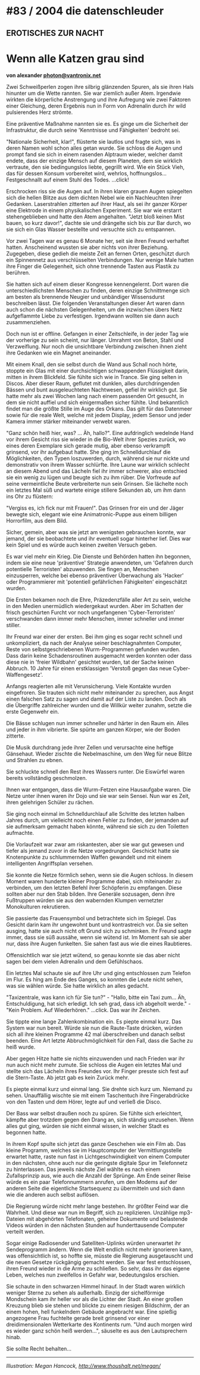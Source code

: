 # #83 / 2004 die datenschleuder

## EROTISCHES ZUR NACHT  

# Wenn alle Katzen grau sind

**von alexander <photon@vantronix.net>**

Zwei Schweißperlen zogen ihre silbrig glänzenden Spuren, als sie ihren Hals hinunter um die Wette rannten. Sie war ziemlich außer Atem. Irgendwie wirkten die körperliche Anstrengung und ihre Aufregung wie zwei Faktoren einer Gleichung, deren Ergebnis nun in Form von Adrenalin durch ihr wild pulsierendes Herz strömte.

Eine präventive Maßnahme nannten sie es. Es ginge um die Sicherheit der Infrastruktur, die durch seine 'Kenntnisse und Fähigkeiten' bedroht sei.

"Nationale Sicherheit, klar!", flüsterte sie lautlos und fragte sich, was in deren Namen wohl schon alles getan wurde. Sie schloss die Augen und prompt fand sie sich in einem rasenden Alptraum wieder, welcher damit endete, dass der einzige Mensch auf diesem Planeten, dem sie wirklich vertraute, den sie bedingungslos liebte, gegrillt wird. Wie ein Stück Vieh, das für dessen Konsum vorbereitet wird, wehrlos, hoffnungslos... Festgeschnallt auf einem Stuhl des Todes. ...click!

Erschrocken riss sie die Augen auf. In ihren klaren grauen Augen spiegelten sich die hellen Blitze aus dem dichten Nebel wie ein Nachleuchten ihrer Gedanken. Laserstrahlen zitterten auf ihrer Haut, als sei ihr ganzer Körper eine Elektrode in einem physikalischen Experiment. Sie war wie erstarrt stehengeblieben und hatte den Atem angehalten. "Jetzt bloß keinen Mist bauen, so kurz davor!", dachte sie und drängelte sich bis zur Bar durch, wo sie sich ein Glas Wasser bestellte und versuchte sich zu entspannen.

Vor zwei Tagen war es genau 6 Monate her, seit sie ihren Freund verhaftet hatten. Anscheinend wussten sie aber nichts von ihrer Beziehung. Zugegeben, diese gedieh die meiste Zeit an fernen Orten, geschützt durch ein Spinnennetz aus verschlüsselten Verbindungen. Nur wenige Male hatten ihre Finger die Gelegenheit, sich ohne trennende Tasten aus Plastik zu berühren.

Sie hatten sich auf einem dieser Kongresse kennengelernt. Dort waren die unterschiedlichsten Menschen zu finden, deren einzige Schnittmenge sich am besten als brennende Neugier und unbändiger Wissensdurst beschreiben lässt. Die folgenden Veranstaltungen dieser Art waren dann auch schon die nächsten Gelegenheiten, um die inzwischen übers Netz aufgeflammte Liebe zu verfestigen. Irgendwann wollten sie dann auch zusammenziehen.

Doch nun ist er offline. Gefangen in einer Zeitschleife, in der jeder Tag wie der vorherige zu sein scheint, nur länger. Umrahmt von Beton, Stahl und Verzweiflung. Nur noch die unsichtbare Verbindung zwischen ihnen zieht ihre Gedanken wie ein Magnet aneinander.

Mit einem Knall, den sie selbst durch die Wand aus Schall noch hörte, stoppte ein Glas mit einer durchsichtigen schwappenden Flüssigkeit darin, mitten in ihrem Blickfeld. Sie fühlte sich wie in Trance. Sie ging selten in Discos. Aber dieser Raum, geflutet mit dunklen, alles durchdringenden Bässen und bunt ausgeleuchteten Nachtwesen, gefiel ihr wirklich gut. Sie hatte mehr als zwei Wochen lang nach einem passenden Ort gesucht, in dem sie nicht auffiel und sich einigermaßen sicher fühlte. Und bekanntlich findet man die größte Stille im Auge des Orkans. Das gilt für das Datenmeer sowie für die reale Welt, welche mit jedem Display, jedem Sensor und jeder Kamera immer stärker miteinander verwebt waren.

"Ganz schön heiß hier, was? ... Äh, hallo?". Eine aufdringlich wedelnde Hand vor ihrem Gesicht riss sie wieder in die Bio-Welt ihrer Spezies zurück, wo eines deren Exemplare sich gerade mutig, aber ebenso verkrampft grinsend, vor ihr aufgebaut hatte. She ging im Schnelldurchlauf die Möglichkeiten, den Typen loszuwerden, durch, während sie nur nickte und demonstrativ von ihrem Wasser schlürfte. Ihre Laune war wirklich schlecht an diesem Abend und das Lächeln fiel ihr immer schwerer, also entschied sie ein wenig zu lügen und beugte sich zu ihm rüber. Die Vorfreude auf seine vermeintliche Beute verbreiterte nun sein Grinsen. Sie lächelte noch ein letztes Mal süß und wartete einige stillere Sekunden ab, um ihm dann ins Ohr zu flüstern:

"Vergiss es, ich fick nur mit Frauen!". Das Grinsen fror ein und der Jäger bewegte sich, elegant wie eine Animatronic-Puppe aus einem billigen Horrorfilm, aus dem Bild.

Sicher, gemein, aber was sie jetzt am wenigsten gebrauchen konnte, war jemand, der sie beobachtete und ihr eventuell sogar hinterher lief. Dies war kein Spiel und es würde auch keinen zweiten Versuch geben.

Es war viel mehr ein Krieg. Die Dienste und Behörden hatten ihn begonnen, indem sie eine neue 'präventive' Strategie anwendeten, um 'Gefahren durch potentielle Terroristen' abzuwenden. Sie fingen an, Menschen einzusperren, welche bei ebenso präventiver Überwachung als 'Hacker' oder Programmierer mit 'potentiell gefährlichen Fähigkeiten' eingeschätzt wurden.

Die Ersten bekamen noch die Ehre, Präzedenzfälle aller Art zu sein, welche in den Medien unermüdlich wiedergekaut wurden. Aber im Schatten der frisch geschürten Furcht vor noch ungefangenen 'Cyber-Terroristen' verschwanden dann immer mehr Menschen, immer schneller und immer stiller.

Ihr Freund war einer der ersten. Bei ihm ging es sogar recht schnell und unkompliziert, da nach der Analyse seiner beschlagnahmten Computer, Reste von selbstgeschriebenen Wurm-Programmen gefunden wurden. Dass darin keine Schadensroutinen ausgemacht werden konnten oder dass diese nie in 'freier Wildbahn' gesichtet wurden, tat der Sache keinen Abbruch. 10 Jahre für einen erstklassigen 'Verstoß gegen das neue Cyber-Waffengesetz'.

Anfangs reagierten alle mit Verunsicherung. Viele Kontakte wurden eingefroren. Sie trauten sich nicht mehr miteinander zu sprechen, aus Angst einen falschen Satz zu sagen und damit auf der Liste zu landen. Doch als die Übergriffe zahlreicher wurden und die Willkür weiter zunahm, setzte die erste Gegenwehr ein.

Die Bässe schlugen nun immer schneller und härter in den Raum ein. Alles und jeder in ihm vibrierte. Sie spürte am ganzen Körper, wie der Boden zitterte.

Die Musik durchdrang jede ihrer Zellen und verursachte eine heftige Gänsehaut. Wieder zischte die Nebelmaschine, um den Weg für neue Blitze und Strahlen zu ebnen.

Sie schluckte schnell den Rest ihres Wassers runter. Die Eiswürfel waren bereits vollständig geschmolzen.

Ihnen war entgangen, dass die Wurm-Fetzen eine Hausaufgabe waren. Die Netze unter ihnen waren ihr Dojo und sie war sein Sensei. Nun war es Zeit, ihren gelehrigen Schüler zu rächen.

Sie ging noch einmal im Schnelldurchlauf alle Schritte des letzten halben Jahres durch, um vielleicht noch einen Fehler zu finden, der jemanden auf sie aufmerksam gemacht haben könnte, während sie sich zu den Toiletten aufmachte.

Die Vorlaufzeit war zwar am riskantesten, aber sie war gut gewesen und tiefer als jemand zuvor in die Netze vorgedrungen. Geschickt hatte sie Knotenpunkte zu schlummernden Waffen gewandelt und mit einem intelligenten Angriffsplan versehen.

Sie konnte die Netze förmlich sehen, wenn sie die Augen schloss. In diesem Moment waren hunderte kleiner Programme dabei, sich miteinander zu verbinden, um den letzten Befehl ihrer Schöpferin zu empfangen. Diese sollten aber nur den Stab bilden. Ihre Generäle sozusagen, denn ihre Fußtruppen würden sie aus den wabernden Klumpen vernetzter Monokulturen rekrutieren.

Sie passierte das Frauensymbol und betrachtete sich im Spiegel. Das Gesicht darin kam ihr ungewohnt bunt und kontrastreich vor. Da sie selten ausging, hatte sie auch nicht oft Grund sich zu schminken. Ihr Freund sagte immer, dass sie süß aussähe, wenn sie wütend ist. Im Moment sah sie aber nur, dass ihre Augen funkelten. Sie sahen fast aus wie die eines Raubtieres.

Offensichtlich war sie jetzt wütend, so genau konnte sie das aber nicht sagen bei dem vielen Adrenalin und dem Gefühlschaos.

Ein letztes Mal schaute sie auf ihre Uhr und ging entschlossen zum Telefon im Flur. Es hing am Ende des Ganges, so konnten die Leute nicht sehen, was sie wählen würde. Sie hatte wirklich an alles gedacht.

"Taxizentrale, was kann ich für Sie tun?" - "Hallo, bitte ein Taxi zum... Äh, Entschuldigung, hat sich erledigt. Ich seh grad, dass ich abgeholt werde." - "Kein Problem. Auf Wiederhören." ...click. Das war ihr Zeichen.

Sie tippte eine lange Zahlenkombination ein. Es piepte einmal kurz. Das System war nun bereit. Würde sie nun die Raute-Taste drücken, würden sich all ihre kleinen Programme 42 mal überschreiben und danach selbst beenden. Eine Art letzte Abbruchmöglichkeit für den Fall, dass die Sache zu heiß wurde.

Aber gegen Hitze hatte sie nichts einzuwenden und nach Frieden war ihr nun auch nicht mehr zumute. Sie schloss die Augen ein letztes Mal und stellte sich das Lächeln ihres Freundes vor. Ihr Finger presste sich fest auf die Stern-Taste. Ab jetzt gab es kein Zurück mehr.

Es piepte einmal kurz und einmal lang. Sie drehte sich kurz um. Niemand zu sehen. Unauffällig wischte sie mit einem Taschentuch ihre Fingerabdrücke von den Tasten und dem Hörer, legte auf und verließ die Disco.

Der Bass war selbst draußen noch zu spüren. Sie fühlte sich erleichtert, kämpfte aber trotzdem gegen den Drang an, sich ständig umzusehen. Wenn alles gut ging, würden sie nicht einmal wissen, in welcher Stadt es begonnen hatte.

In ihrem Kopf spulte sich jetzt das ganze Geschehen wie ein Film ab. Das kleine Programm, welches sie im Hauptcomputer der Vermittlungsstelle erwartet hatte, raste nun fast in Lichtgeschwindigkeit von einem Computer in den nächsten, ohne auch nur die geringste digitale Spur im Telefonnetz zu hinterlassen. Das jeweils nächste Ziel wählte es nach einem Zufallsprinzip aus, wie auch die Anzahl der Sprünge. Am Ende seiner Reise würde es ein paar Telefonnummern anrufen, um den Modems auf der anderen Seite die eigentliche Startsequenz zu übermitteln und sich dann wie die anderen auch selbst auflösen.

Die Regierung würde nicht mehr lange bestehen. Ihr größter Feind war die Wahrheit. Und diese war nun im Begriff, sich zu replizieren. Unzählige mp3-Dateien mit abgehörten Telefonaten, geheime Dokumente und belastende Videos würden in den nächsten Stunden auf hunderttausende Computer verteilt werden.

Sogar einige Radiosender und Satelliten-Uplinks würden unerwartet ihr Sendeprogramm ändern. Wenn die Welt endlich nicht mehr ignorieren kann, was offensichtlich ist, so hoffte sie, müsste die Regierung ausgetauscht und die neuen Gesetze rückgängig gemacht werden. Sie war fest entschlossen, ihren Freund wieder in die Arme zu schließen. So sehr, dass ihr das eigene Leben, welches nun zweifellos in Gefahr war, bedeutungslos erschien.

Sie schaute in den schwarzen Himmel hinauf. In der Stadt waren wirklich weniger Sterne zu sehen als außerhalb. Einzig der sichelförmige Mondschein kam ihr heller vor als die Lichter der Stadt. An einer großen Kreuzung blieb sie stehen und blickte zu einem riesigen Bildschirm, der an einem hohen, hell funkelndem Gebäude angebracht war. Eine spießig angezogene Frau fuchtelte gerade breit grinsend vor einer dreidimensionalen Wetterkarte des Kontinents rum. "Und auch morgen wird es wieder ganz schön heiß werden...", säuselte es aus den Lautsprechern hinab.

Sie sollte Recht behalten...

---

*Illustration: Megan Hancock, http://www.thoushalt.net/megan/*